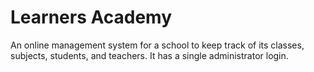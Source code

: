 # Learners Academy
An online management system for a school to keep track of its classes, subjects, students, and teachers. It has a single administrator login.